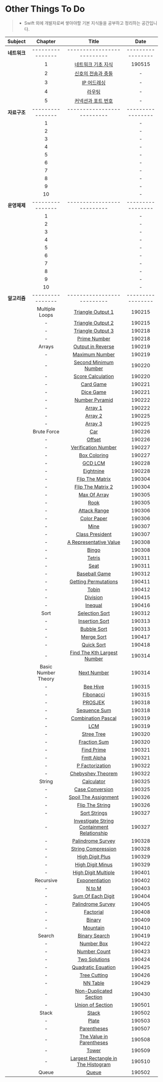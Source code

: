 # Other Things To Do
> - Swift 외에 개발자로써 쌓아야할 기본 지식들을 공부하고 정리하는 공간입니다.

| Subject | Chapter | Title | Date |
| :---: | :---: | :---: | :---: |
| **네트워크** | ---------------- | -------------------------- | ----------------- |
| | 1 | [네트워크 기초 지식](https://github.com/wargi/Etc/blob/master/Network/Chapter1.md) | 190515 |
| | 2 | [신호의 전송과 충돌](https://github.com/wargi/Etc/blob/master/Network/Chapter2.md) | - |
| | 3 | [IP 어드레싱](https://github.com/wargi/Etc/blob/master/Network/Chapter3.md) | - |
| | 4 | [라우팅](https://github.com/wargi/Etc/blob/master/Network/Chapter4.md) | - |
| | 5 | [커넥션과 포트 번호](https://github.com/wargi/Etc/blob/master/Network/Chapter5.md) | - |
| **자료구조** | ---------------- | -------------------------- | ----------------- |
| | 1 | []() | - |
| | 2 | []() | - |
| | 3 | []() | - |
| | 4 | []() | - |
| | 5 | []() | - |
| | 6 | []() | - |
| | 7 | []() | - |
| | 8 | []() | - |
| | 9 | []() | - |
| | 10 | []() | - |
| **운영체제** | ---------------- | -------------------------- | ----------------- |
| | 1 | []() | - |
| | 2 | []() | - |
| | 3 | []() | - |
| | 4 | []() | - |
| | 5 | []() | - |
| | 6 | []() | - |
| | 7 | []() | - |
| | 8 | []() | - |
| | 9 | []() | - |
| | 10 | []() | - |
| **알고리즘** | ---------------- | -------------------------- | ----------------- |
| | Multiple Loops | [Triangle Output 1](https://github.com/wargi/Etc/blob/master/Algorithm/MultipleLoops/Question1.md) | 190215 |
| | - | [Triangle Output 2](https://github.com/wargi/Etc/blob/master/Algorithm/MultipleLoops/Question2.md) | 190215 |
| | - | [Triangle Output 3](https://github.com/wargi/Etc/blob/master/Algorithm/MultipleLoops/Question3.md) | 190218 |
| | - | [Prime Number](https://github.com/wargi/Etc/blob/master/Algorithm/MultipleLoops/Question4.md) | 190218 |
| | Arrays | [Output in Reverse](https://github.com/wargi/Etc/blob/master/Algorithm/Arrays/Question1.md) | 190219 |
| | - | [Maximum Number](https://github.com/wargi/Etc/blob/master/Algorithm/Arrays/Question2.md) | 190219 |
| | - | [Second Minimum Number](https://github.com/wargi/Etc/blob/master/Algorithm/Arrays/Question3.md) | 190220 |
| | - | [Score Calculation](https://github.com/wargi/Etc/blob/master/Algorithm/Arrays/Question4.md) | 190220 |
| | - | [Card Game](https://github.com/wargi/Etc/blob/master/Algorithm/Arrays/Question5.md) | 190221 |
| | - | [Dice Game](https://github.com/wargi/Etc/blob/master/Algorithm/Arrays/Question6.md) | 190221 |
| | - | [Number Pyramid](https://github.com/wargi/Etc/blob/master/Algorithm/Arrays/Question7.md) | 190222 |
| | - | [Array 1](https://github.com/wargi/Etc/blob/master/Algorithm/Arrays/Question8.md) | 190222 |
| | - | [Array 2](https://github.com/wargi/Etc/blob/master/Algorithm/Arrays/Question9.md) | 190225 |
| | - | [Array 3](https://github.com/wargi/Etc/blob/master/Algorithm/Arrays/Question10.md) | 190225 |
| | Brute Force | [Car](https://github.com/wargi/Etc/blob/master/Algorithm/BruteForce/Question1.md) | 190226 |
| | - | [Offset](https://github.com/wargi/Etc/blob/master/Algorithm/BruteForce/Question2.md) | 190226 |
| | - | [Verification Number](https://github.com/wargi/Etc/blob/master/Algorithm/BruteForce/Question3.md) | 190227 |
| | - | [Box Coloring](https://github.com/wargi/Etc/blob/master/Algorithm/BruteForce/Question4.md) | 190227 |
| | - | [GCD LCM](https://github.com/wargi/Etc/blob/master/Algorithm/BruteForce/Question5.md) | 190228 |
| | - | [Eightnine](https://github.com/wargi/Etc/blob/master/Algorithm/BruteForce/Question6.md) | 190228 |
| | - | [Flip The Matrix](https://github.com/wargi/Etc/blob/master/Algorithm/BruteForce/Question7.md) | 190304 |
| | - | [Flip The Matrix 2](https://github.com/wargi/Etc/blob/master/Algorithm/BruteForce/Question8.md) | 190304 |
| | - | [Max Of Array](https://github.com/wargi/Etc/blob/master/Algorithm/BruteForce/Question9.md) | 190305 |
| | - | [Rook](https://github.com/wargi/Etc/blob/master/Algorithm/BruteForce/Question10.md) | 190305 |
| | - | [Attack Range](https://github.com/wargi/Etc/blob/master/Algorithm/BruteForce/Question11.md) | 190306 |
| | - | [Color Paper](https://github.com/wargi/Etc/blob/master/Algorithm/BruteForce/Question12.md) | 190306 |
| | - | [Mine](https://github.com/wargi/Etc/blob/master/Algorithm/BruteForce/Question13.md) | 190307 |
| | - | [Class President](https://github.com/wargi/Etc/blob/master/Algorithm/BruteForce/Question14.md) | 190307 |
| | - | [A Representative Value](https://github.com/wargi/Etc/blob/master/Algorithm/BruteForce/Question15.md) | 190308 |
| | - | [Bingo](https://github.com/wargi/Etc/blob/master/Algorithm/BruteForce/Question16.md) | 190308 |
| | - | [Tetris](https://github.com/wargi/Etc/blob/master/Algorithm/BruteForce/Question17.md) | 190311 |
| | - | [Seat](https://github.com/wargi/Etc/blob/master/Algorithm/BruteForce/Question18.md) | 190311 |
| | - | [Baseball Game](https://github.com/wargi/Etc/blob/master/Algorithm/BruteForce/Question19.md) | 190312 |
| | - | [Getting Permutations](https://github.com/wargi/Etc/blob/master/Algorithm/BruteForce/Question20.md) | 190411 |
| | - | [Tobin](https://github.com/wargi/Etc/blob/master/Algorithm/BruteForce/Question21.md) | 190412 |
| | - | [Division](https://github.com/wargi/Etc/blob/master/Algorithm/BruteForce/Question22.md) | 190415 |
| | - | [Inequal](https://github.com/wargi/Etc/blob/master/Algorithm/BruteForce/Question23.md) | 190416 |
| | Sort | [Selection Sort](https://github.com/wargi/Etc/blob/master/Algorithm/Sort/Question01.md) | 190312 |
| | - | [Insertion Sort](https://github.com/wargi/Etc/blob/master/Algorithm/Sort/Question02.md) | 190313 |
| | - | [Bubble Sort](https://github.com/wargi/Etc/blob/master/Algorithm/Sort/Question03.md) | 190313 |
| | - | [Merge Sort](https://github.com/wargi/Etc/blob/master/Algorithm/Sort/Question04.md) | 190417 |
| | - | [Quick Sort](https://github.com/wargi/Etc/blob/master/Algorithm/Sort/Question05.md) | 190418 |
| | - | [Find The Kth Largest Number](https://github.com/wargi/Etc/blob/master/Algorithm/Sort/Question06.md) | 190314 |
| | Basic Number Theory | [Next Number](https://github.com/wargi/Etc/blob/master/Algorithm/BasicNumberTheory/Question1.md) | 190314 |
| | - | [Bee Hive](https://github.com/wargi/Etc/blob/master/Algorithm/BasicNumberTheory/Question2.md) | 190315 |
| | - | [Fibonacci](https://github.com/wargi/Etc/blob/master/Algorithm/BasicNumberTheory/Question3.md) | 190315 |
| | - | [PROSJEK](https://github.com/wargi/Etc/blob/master/Algorithm/BasicNumberTheory/Question4.md) | 190318 |
| | - | [Sequence Sum](https://github.com/wargi/Etc/blob/master/Algorithm/BasicNumberTheory/Question5.md) | 190318 |
| | - | [Combination Pascal](https://github.com/wargi/Etc/blob/master/Algorithm/BasicNumberTheory/Question6.md) | 190319 |
| | - | [LCM](https://github.com/wargi/Etc/blob/master/Algorithm/BasicNumberTheory/Question7.md) | 190319 |
| | - | [Stree Tree](https://github.com/wargi/Etc/blob/master/Algorithm/BasicNumberTheory/Question8.md) | 190320 |
| | - | [Fraction Sum](https://github.com/wargi/Etc/blob/master/Algorithm/BasicNumberTheory/Question9.md) | 190320 |
| | - | [Find Prime](https://github.com/wargi/Etc/blob/master/Algorithm/BasicNumberTheory/Question10.md) | 190321 |
| | - | [Fmtt Alpha](https://github.com/wargi/Etc/blob/master/Algorithm/BasicNumberTheory/Question11.md) | 190321 |
| | - | [P Factorization](https://github.com/wargi/Etc/blob/master/Algorithm/BasicNumberTheory/Question12.md) | 190322 |
| | - | [Chebyshev Theorem](https://github.com/wargi/Etc/blob/master/Algorithm/BasicNumberTheory/Question13.md) | 190322 |
| | String | [Calculator](https://github.com/wargi/Etc/blob/master/Algorithm/String/Question1.md) | 190325 |
| | - | [Case Conversion](https://github.com/wargi/Etc/blob/master/Algorithm/String/Question2.md) | 190325 |
| | - | [Spoil The Assignment](https://github.com/wargi/Etc/blob/master/Algorithm/String/Question3.md) | 190326 |
| | - | [Flip The String](https://github.com/wargi/Etc/blob/master/Algorithm/String/Question4.md) | 190326 |
| | - | [Sort Strings](https://github.com/wargi/Etc/blob/master/Algorithm/String/Question5.md) | 190327 |
| | - | [Investigate String Containment Relationship](https://github.com/wargi/Etc/blob/master/Algorithm/String/Question6.md) | 190327 |
| | - | [Palindrome Survey](https://github.com/wargi/Etc/blob/master/Algorithm/String/Question7.md) | 190328 |
| | - | [String Compression](https://github.com/wargi/Etc/blob/master/Algorithm/String/Question8.md) | 190328 |
| | - | [High Digit Plus](https://github.com/wargi/Etc/blob/master/Algorithm/String/Question9.md) | 190329 |
| | - | [High Digit Minus](https://github.com/wargi/Etc/blob/master/Algorithm/String/Question10.md) | 190329 |
| | - | [High Digit Multiple](https://github.com/wargi/Etc/blob/master/Algorithm/String/Question11.md) | 190401 |
| | Recursive | [Exponentiation](https://github.com/wargi/Etc/blob/master/Algorithm/Recursive/Question01.md) | 190402 |
| | - | [N to M](https://github.com/wargi/Etc/blob/master/Algorithm/Recursive/Question02.md) | 190403 |
| | - | [Sum Of Each Digit](https://github.com/wargi/Etc/blob/master/Algorithm/Recursive/Question03.md) | 190404 |
| | - | [Palindrome Survey](https://github.com/wargi/Etc/blob/master/Algorithm/Recursive/Question04.md) | 190405 |
| | - | [Factorial](https://github.com/wargi/Etc/blob/master/Algorithm/Recursive/Question05.md) | 190408 |
| | - | [Binary](https://github.com/wargi/Etc/blob/master/Algorithm/Recursive/Question06.md) | 190409 |
| | - | [Mountain](https://github.com/wargi/Etc/blob/master/Algorithm/Recursive/Question07.md) | 190410 |
| | Search | [Binary Search](https://github.com/wargi/Etc/blob/master/Algorithm/Search/Question01.md) | 190419 |
| | - | [Number Box](https://github.com/wargi/Etc/blob/master/Algorithm/Search/Question02.md) | 190422 |
| | - | [Number Count](https://github.com/wargi/Etc/blob/master/Algorithm/Search/Question03.md) | 190423 |
| | - | [Two Solutions](https://github.com/wargi/Etc/blob/master/Algorithm/Search/Question04.md) | 190424 |
| | - | [Quadratic Equation](https://github.com/wargi/Etc/blob/master/Algorithm/Search/Question05.md) | 190425 |
| | - | [Tree Cutting](https://github.com/wargi/Etc/blob/master/Algorithm/Search/Question06.md) | 190426 |
| | - | [NN Table](https://github.com/wargi/Etc/blob/master/Algorithm/Search/Question07.md) | 190429 |
| | - | [Non-Duplicated Section](https://github.com/wargi/Etc/blob/master/Algorithm/Search/Question08.md) | 190430 |
| | - | [Union of Section](https://github.com/wargi/Etc/blob/master/Algorithm/Search/Question09.md) | 190501 |
| | Stack | [Stack](https://github.com/wargi/Etc/blob/master/Algorithm/Stack/Question01.md) | 190502 |
| | - | [Plate](https://github.com/wargi/Etc/blob/master/Algorithm/Stack/Question02.md) | 190503 |
| | - | [Parentheses](https://github.com/wargi/Etc/blob/master/Algorithm/Stack/Question03.md) | 190507 |
| | - | [The Value in Parentheses](https://github.com/wargi/Etc/blob/master/Algorithm/Stack/Question04.md) | 190508 |
| | - | [Tower](https://github.com/wargi/Etc/blob/master/Algorithm/Stack/Question05.md) | 190509 |
| | - | [Largest Rectangle in The Histogram](https://github.com/wargi/Etc/blob/master/Algorithm/Stack/Question06.md) | 190510 |
| | Queue | [Queue](https://github.com/wargi/Etc/blob/master/Algorithm/Queue/Question01.md) | 190502 |
